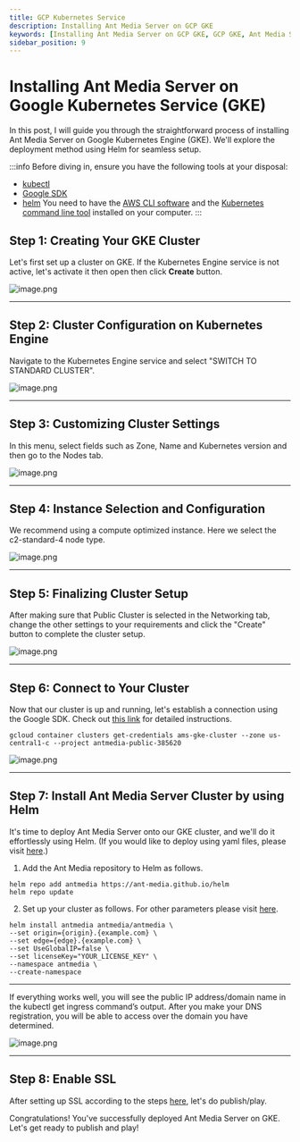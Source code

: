 ```yaml
---
title: GCP Kubernetes Service 
description: Installing Ant Media Server on GCP GKE
keywords: [Installing Ant Media Server on GCP GKE, GCP GKE, Ant Media Server Documentation, Ant Media Server Tutorials]
sidebar_position: 9
---
```


# Installing Ant Media Server on Google Kubernetes Service (GKE)

In this post, I will guide you through the straightforward process of installing Ant Media Server on Google Kubernetes Engine (GKE). We'll explore the deployment method using Helm for seamless setup.

:::info
Before diving in, ensure you have the following tools at your disposal:

- [kubectl](https://kubernetes.io/docs/tasks/tools/)
- [Google SDK](https://cloud.google.com/sdk/docs/install)
- [helm](https://helm.sh/docs/helm/helm_install/)
You need to have the [AWS CLI software](https://docs.aws.amazon.com/cli/latest/userguide/getting-started-install.html)  and the [Kubernetes command line tool](https://kubernetes.io/docs/tasks/tools/) installed on your computer.
:::

## Step 1: Creating Your GKE Cluster

Let's first set up a cluster on GKE. If the Kubernetes Engine service is not active, let's activate it then open then click **Create** button.

![image.png](@site/static/img/gcp-gke/antmedia-gke-1.png)

* * *

## Step 2: Cluster Configuration on Kubernetes Engine

Navigate to the Kubernetes Engine service and select "SWITCH TO STANDARD CLUSTER".

![image.png](@site/static/img/gcp-gke//antmedia-gke-2.png)

* * *

## Step 3: Customizing Cluster Settings

In this menu, select fields such as Zone, Name and Kubernetes version and then go to the Nodes tab.

![image.png](@site/static/img/gcp-gke//antmedia-gke-3.png)

* * *

## Step 4: Instance Selection and Configuration

We recommend using a compute optimized instance. Here we select the c2-standard-4 node type.

![image.png](@site/static/img/gcp-gke//antmedia-gke-4.png)

* * *

## Step 5: Finalizing Cluster Setup

After making sure that Public Cluster is selected in the Networking tab, change the other settings to your requirements and click the "Create" button to complete the cluster setup.

![image.png](@site/static/img/gcp-gke/antmedia-gke-5.png)

* * * 

## Step 6: Connect to Your Cluster

Now that our cluster is up and running, let's establish a connection using the Google SDK. Check out [this link](https://cloud.google.com/sdk/gcloud/reference/auth/login) for detailed instructions.

```
gcloud container clusters get-credentials ams-gke-cluster --zone us-central1-c --project antmedia-public-385620
```

![image.png](@site/static/img/gcp-gke/antmedia-gke-6.png)

* * *

## Step 7: Install Ant Media Server Cluster by using Helm

It's time to deploy Ant Media Server onto our GKE cluster, and we'll do it effortlessly using Helm. (If you would like to deploy using yaml files, please visit [here](https://github.com/ant-media/Scripts/tree/master/kubernetes).)

1. Add the Ant Media repository to Helm as follows.
```
helm repo add antmedia https://ant-media.github.io/helm
helm repo update
```
2. Set up your cluster as follows. For other parameters please visit [here](https://github.com/ant-media/helm).
```
helm install antmedia antmedia/antmedia \
--set origin={origin}.{example.com} \
--set edge={edge}.{example.com} \
--set UseGlobalIP=false \
--set licenseKey="YOUR_LICENSE_KEY" \
--namespace antmedia \
--create-namespace
```
* * *

If everything works well, you will see the public IP address/domain name in the kubectl get ingress command’s output. After you make your DNS registration, you will be able to access over the domain you have determined.

![image.png](@site/static/img/gcp-gke/antmedia-gke-7.png)


* * *

## Step 8: Enable SSL

After setting up SSL according to the steps [here](https://github.com/ant-media/helm?tab=readme-ov-file#installing-ssl), let's do publish/play.

Congratulations! You've successfully deployed Ant Media Server on GKE. Let's get ready to publish and play!